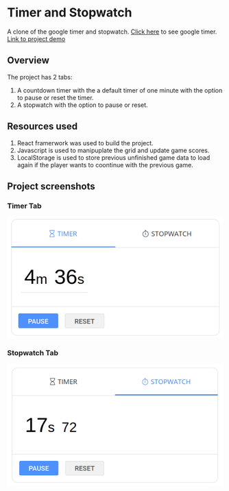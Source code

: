 # Timer and Stopwatch
A clone of the google timer and stopwatch. [Click here](https://www.google.com/search?q=timer) to see google timer. 
[Link to project demo](https://timer-stopwatch.netlify.app/)
## Overview
The project has 2 tabs:
1. A countdown timer with the a default timer of one minute with the option to pause or reset the timer.
2. A stopwatch with the option to pause or reset.

## Resources used
1. React framerwork was used to build the project.
2. Javascript is used to manipuplate the grid and update game scores.
3. LocalStorage is used to store previous unfinished game data to load again if the player wants to coontinue with the previous game.

## Project screenshots

### Timer Tab
![](timer.png)

### Stopwatch Tab
![](stopwatch.png)
